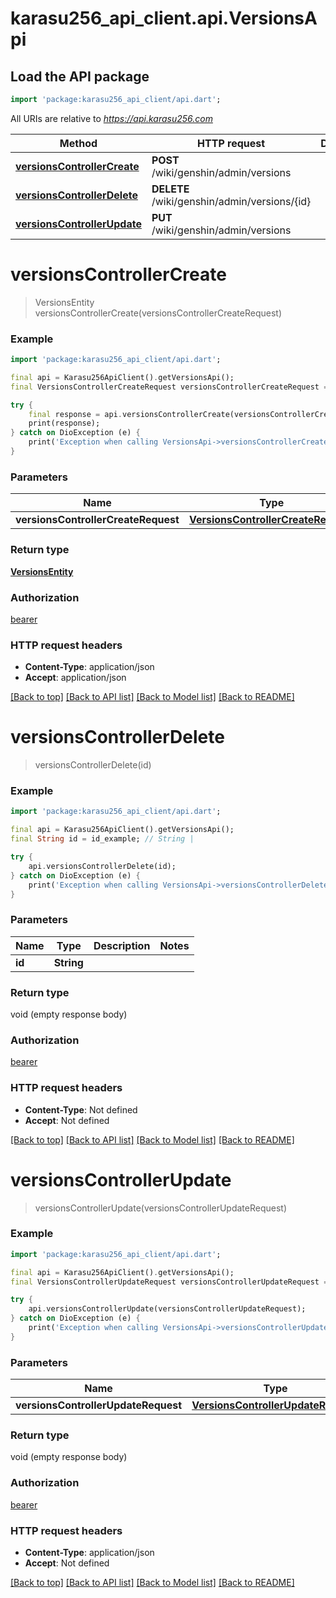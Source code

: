 # karasu256_api_client.api.VersionsApi

## Load the API package
```dart
import 'package:karasu256_api_client/api.dart';
```

All URIs are relative to *https://api.karasu256.com*

Method | HTTP request | Description
------------- | ------------- | -------------
[**versionsControllerCreate**](VersionsApi.md#versionscontrollercreate) | **POST** /wiki/genshin/admin/versions | 
[**versionsControllerDelete**](VersionsApi.md#versionscontrollerdelete) | **DELETE** /wiki/genshin/admin/versions/{id} | 
[**versionsControllerUpdate**](VersionsApi.md#versionscontrollerupdate) | **PUT** /wiki/genshin/admin/versions | 


# **versionsControllerCreate**
> VersionsEntity versionsControllerCreate(versionsControllerCreateRequest)



### Example
```dart
import 'package:karasu256_api_client/api.dart';

final api = Karasu256ApiClient().getVersionsApi();
final VersionsControllerCreateRequest versionsControllerCreateRequest = ; // VersionsControllerCreateRequest | 

try {
    final response = api.versionsControllerCreate(versionsControllerCreateRequest);
    print(response);
} catch on DioException (e) {
    print('Exception when calling VersionsApi->versionsControllerCreate: $e\n');
}
```

### Parameters

Name | Type | Description  | Notes
------------- | ------------- | ------------- | -------------
 **versionsControllerCreateRequest** | [**VersionsControllerCreateRequest**](VersionsControllerCreateRequest.md)|  | 

### Return type

[**VersionsEntity**](VersionsEntity.md)

### Authorization

[bearer](../README.md#bearer)

### HTTP request headers

 - **Content-Type**: application/json
 - **Accept**: application/json

[[Back to top]](#) [[Back to API list]](../README.md#documentation-for-api-endpoints) [[Back to Model list]](../README.md#documentation-for-models) [[Back to README]](../README.md)

# **versionsControllerDelete**
> versionsControllerDelete(id)



### Example
```dart
import 'package:karasu256_api_client/api.dart';

final api = Karasu256ApiClient().getVersionsApi();
final String id = id_example; // String | 

try {
    api.versionsControllerDelete(id);
} catch on DioException (e) {
    print('Exception when calling VersionsApi->versionsControllerDelete: $e\n');
}
```

### Parameters

Name | Type | Description  | Notes
------------- | ------------- | ------------- | -------------
 **id** | **String**|  | 

### Return type

void (empty response body)

### Authorization

[bearer](../README.md#bearer)

### HTTP request headers

 - **Content-Type**: Not defined
 - **Accept**: Not defined

[[Back to top]](#) [[Back to API list]](../README.md#documentation-for-api-endpoints) [[Back to Model list]](../README.md#documentation-for-models) [[Back to README]](../README.md)

# **versionsControllerUpdate**
> versionsControllerUpdate(versionsControllerUpdateRequest)



### Example
```dart
import 'package:karasu256_api_client/api.dart';

final api = Karasu256ApiClient().getVersionsApi();
final VersionsControllerUpdateRequest versionsControllerUpdateRequest = ; // VersionsControllerUpdateRequest | 

try {
    api.versionsControllerUpdate(versionsControllerUpdateRequest);
} catch on DioException (e) {
    print('Exception when calling VersionsApi->versionsControllerUpdate: $e\n');
}
```

### Parameters

Name | Type | Description  | Notes
------------- | ------------- | ------------- | -------------
 **versionsControllerUpdateRequest** | [**VersionsControllerUpdateRequest**](VersionsControllerUpdateRequest.md)|  | 

### Return type

void (empty response body)

### Authorization

[bearer](../README.md#bearer)

### HTTP request headers

 - **Content-Type**: application/json
 - **Accept**: Not defined

[[Back to top]](#) [[Back to API list]](../README.md#documentation-for-api-endpoints) [[Back to Model list]](../README.md#documentation-for-models) [[Back to README]](../README.md)

